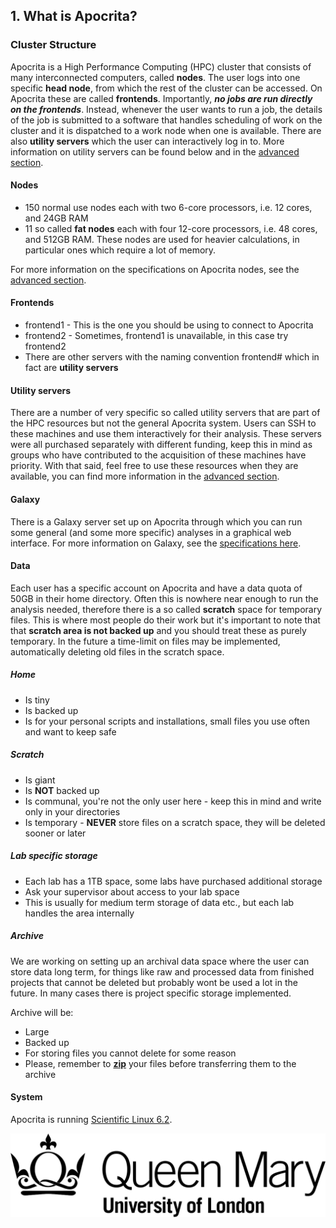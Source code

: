 ## 1. What is Apocrita?

### Cluster Structure
Apocrita is a High Performance Computing (HPC) cluster that consists of many interconnected computers, called **nodes**. The user logs into one specific **head node**, from which the rest of the cluster can be accessed. On Apocrita these are called **frontends**. Importantly, ***no jobs are run directly on the frontends***. Instead, whenever the user wants to run a job, the details of the job is submitted to a software that handles scheduling of work on the cluster and it is dispatched to a work node when one is available. There are also **utility servers** which the user can interactively log in to. More information on utility servers can be found below and in the [advanced section](2_0_advanced.md).

#### Nodes
* 150 normal use nodes each with two 6-core processors, i.e. 12 cores, and 24GB RAM
* 11 so called **fat nodes** each with four 12-core processors, i.e. 48 cores, and 512GB RAM. These nodes are used for heavier calculations, in particular ones which require a lot of memory.

For more information on the specifications on Apocrita nodes, see the [advanced section](2_0_advanced.md).

#### Frontends
* frontend1 - This is the one you should be using to connect to Apocrita
* frontend2 - Sometimes, frontend1 is unavailable, in this case try frontend2
* There are other servers with the naming convention frontend# which in fact are **utility servers**

#### Utility servers
There are a number of very specific so called utility servers that are part of the HPC resources but not the general Apocrita system. Users can SSH to these machines and use them interactively for their analysis. These servers were all purchased separately with different funding, keep this in mind as groups who have contributed to the acquisition of these machines have priority. With that said, feel free to use these resources when they are available, you can find more information in the [advanced section](2_0_advanced.md).

#### Galaxy
There is a Galaxy server set up on Apocrita through which you can run some general (and some more specific) analyses in a graphical web interface. For more information on Galaxy, see the [specifications here](1_10_galaxy.md).

#### Data
Each user has a specific account on Apocrita and have a data quota of 50GB in their home directory. Often this is nowhere near enough to run the analysis needed, therefore there is a so called **scratch** space for temporary files. This is where most people do their work but it's important to note that that **scratch area is not backed up** and you should treat these as purely temporary. In the future a time-limit on files may be implemented, automatically deleting old files in the scratch space.

##### Home
* Is tiny
* Is backed up
* Is for your personal scripts and installations, small files you use often and want to keep safe

##### Scratch
* Is giant
* Is **NOT** backed up
* Is communal, you're not the only user here - keep this in mind and write only in your directories
* Is temporary - **NEVER** store files on a scratch space, they will be deleted sooner or later

##### Lab specific storage
* Each lab has a 1TB space, some labs have purchased additional storage
* Ask your supervisor about access to your lab space
* This is usually for medium term storage of data etc., but each lab handles the area internally


##### Archive
We are working on setting up an archival data space where the user can store data long term, for things like raw and processed data from finished projects that cannot be deleted but probably wont be used a lot in the future. In many cases there is project specific storage implemented.

Archive will be:

* Large
* Backed up
* For storing files you cannot delete for some reason
* Please, remember to [**zip**](1_7_dealing_with_compressed_files.md) your files before transferring them to the archive

#### System
Apocrita is running [Scientific Linux 6.2](https://www.scientificlinux.org/).

![QMUL logo](./img/qmul_logo.png)

